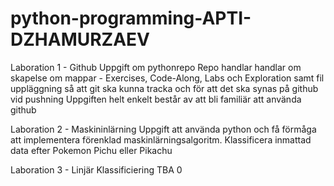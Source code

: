 # python-programming-APTI-DZHAMURZAEV
 
Laboration 1 - Github
Uppgift om pythonrepo
Repo handlar handlar om skapelse om mappar -  Exercises, Code-Along, Labs och Exploration samt fil uppläggning så att git ska kunna tracka och för att det ska synas på github vid pushning
Uppgiften helt enkelt består av att bli familiär att använda github

Laboration 2 - Maskininlärning
Uppgift att använda python och få förmåga att implementera förenklad maskinlärningsalgoritm. Klassificera inmattad data efter Pokemon Pichu eller Pikachu

Laboration 3 - Linjär Klassificiering
TBA                 0